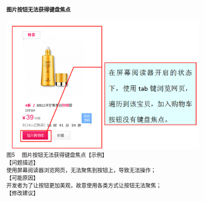 #### 图片按钮无法获得键盘焦点
![](/5.png)<br/>
图5　 图片按钮无法获得键盘焦点【示例】<br/>
【问题描述】<br/>
使用屏幕阅读器浏览网页，无法聚焦到按钮上，导致无法操作；<br/>
【可能原因】<br/>
开发者为了让按钮更加美观，故意使用各类方式让按钮无法聚焦；<br/>
【修改建议】<br/>

